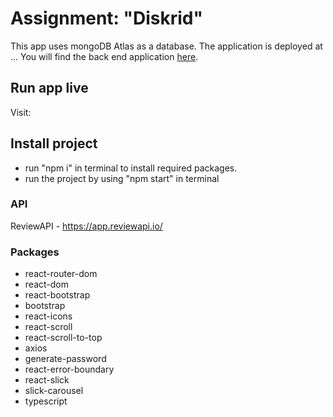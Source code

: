 # Assignment: "Diskrid"

This app uses mongoDB Atlas as a database. The application is deployed at ... You will find the back end application [here](https://github.com/josefinelofgren/diskrid-backend).

## Run app live 

Visit: []()


## Install project 

- run "npm i" in terminal to install required packages.
- run the project by using "npm start" in terminal

### API 
ReviewAPI - https://app.reviewapi.io/

### Packages
- react-router-dom
- react-dom
- react-bootstrap
- bootstrap
- react-icons
- react-scroll
- react-scroll-to-top
- axios
- generate-password
- react-error-boundary
- react-slick
- slick-carousel
- typescript
